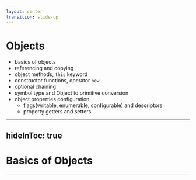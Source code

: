 ```yaml
---
layout: center
transition: slide-up
---
```


# Objects
<div mt-2 />

- basics of objects
- referencing and copying
- object methods, `this` keyword
- constructor functions, operator `new`
- optional chaining
- symbol type and Object to primitive conversion
- object properties configuration
  - flags(writable, enumerable, configurable) and descriptors
  - property getters and setters


---
hideInToc: true
---

# Basics of Objects

---
